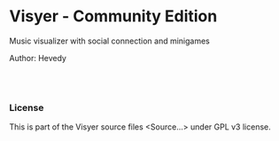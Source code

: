 # Visyer - Community Edition

Music visualizer with social connection and minigames<br/>

Author: Hevedy<br/>

<br/><br/>

### License
This is part of the Visyer source files <Source\...> under GPL v3 license.  